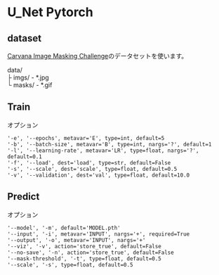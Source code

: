 # U_Net Pytorch

## dataset
[Carvana Image Masking Challenge](https://www.kaggle.com/c/carvana-image-masking-challenge)のデータセットを使います。

data/   
 ├ imgs/ - *.jpg   
 └ masks/ - *.gif   

## Train
オプション
```
'-e', '--epochs', metavar='E', type=int, default=5 
'-b', '--batch-size', metavar='B', type=int, nargs='?', default=1
'-l', '--learning-rate', metavar='LR', type=float, nargs='?', default=0.1
'-f', '--load', dest='load', type=str, default=False
'-s', '--scale', dest='scale', type=float, default=0.5
'-v', '--validation', dest='val', type=float, default=10.0
```

## Predict
オプション
```
'--model', '-m', default='MODEL.pth'
'--input', '-i', metavar='INPUT', nargs='+', required=True
'--output', '-o', metavar='INPUT', nargs='+'
'--viz', '-v', action='store_true', default=False
'--no-save', '-n', action='store_true', default=False
'--mask-threshold', '-t', type=float, default=0.5
'--scale', '-s', type=float, default=0.5
```
